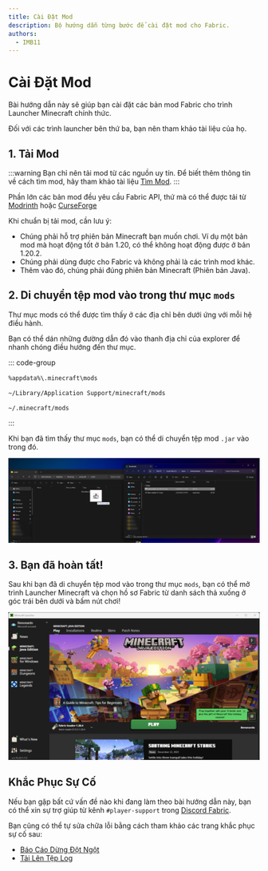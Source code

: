 ```yaml
---
title: Cài Đặt Mod
description: Bộ hướng dẫn từng bước để cài đặt mod cho Fabric.
authors:
  - IMB11
---
```


# Cài Đặt Mod

Bài hướng dẫn này sẽ giúp bạn cài đặt các bản mod Fabric cho trình Launcher Minecraft chính thức.

Đối với các trình launcher bên thứ ba, bạn nên tham khảo tài liệu của họ.

## 1. Tải Mod

:::warning
Bạn chỉ nên tải mod từ các nguồn uy tín. Để biết thêm thông tin về cách tìm mod, hãy tham khảo tài liệu [Tìm Mod](./finding-mods).
:::

Phần lớn các bản mod đều yêu cầu Fabric API, thứ mà có thể được tải từ [Modrinth](https://modrinth.com/mod/fabric-api) hoặc [CurseForge](https://curseforge.com/minecraft/mc-mods/fabric-api)

Khi chuẩn bị tải mod, cần lưu ý:

- Chúng phải hỗ trợ phiên bản Minecraft bạn muốn chơi. Ví dụ một bản mod mà hoạt động tốt ở bản 1.20, có thể không hoạt động được ở bản 1.20.2.
- Chúng phải dùng được cho Fabric và không phải là các trình mod khác.
- Thêm vào đó, chúng phải đúng phiên bản Minecraft (Phiên bản Java).

## 2. Di chuyển tệp mod vào trong thư mục `mods`

Thư mục mods có thể được tìm thấy ở các địa chỉ bên dưới ứng với mỗi hệ điều hành.

Bạn có thể dán những đường dẫn đó vào thanh địa chỉ của explorer để nhanh chóng điều hướng đến thư mục.

::: code-group

```:no-line-numbers [Windows]
%appdata%\.minecraft\mods
```

```:no-line-numbers [macOS]
~/Library/Application Support/minecraft/mods
```

```:no-line-numbers [Linux]
~/.minecraft/mods
```

:::

Khi bạn đã tìm thấy thư mục `mods`, bạn có thể di chuyển tệp mod `.jar` vào trong đó.

![Cài đặt mod ở thư mục mods](/assets/players/installing-mods.png)

## 3. Bạn đã hoàn tất!

Sau khi bạn đã di chuyển tệp mod vào trong thư mục `mods`, bạn có thể mở trình Launcher Minecraft và chọn hồ sơ Fabric từ danh sách thả xuống ở góc trái bên dưới và bấm nút chơi!

![Trình Launcher Minecraft với hồ sơ Fabric được chọn](/assets/players/installing-fabric/launcher-screen.png)

## Khắc Phục Sự Cố

Nếu bạn gặp bất cứ vấn đề nào khi đang làm theo bài hướng dẫn này, bạn có thể xin sự trợ giúp từ kênh `#player-support` trong [Discord Fabric](https://discord.gg/v6v4pMv).

Bạn cũng có thể tự sửa chữa lỗi bằng cách tham khảo các trang khắc phục sự cố sau:

- [Báo Cáo Dừng Đột Ngột](./troubleshooting/crash-reports)
- [Tải Lên Tệp Log](./troubleshooting/uploading-logs)

